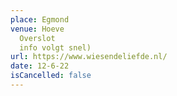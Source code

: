 ```yaml
---
place: Egmond
venue: Hoeve
  Overslot                                                                                                                                                             (meer
  info volgt snel)
url: https://www.wiesendeliefde.nl/
date: 12-6-22
isCancelled: false
---
```

